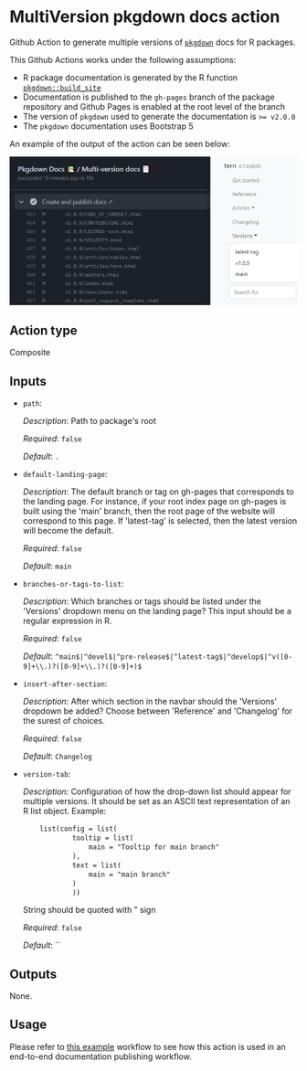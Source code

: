 # MultiVersion pkgdown docs action

Github Action to generate multiple versions of [`pkgdown`](https://pkgdown.r-lib.org/) docs for R packages.

This Github Actions works under the following assumptions:

* R package documentation is generated by the R function [`pkgdown::build_site`](https://pkgdown.r-lib.org/reference/build_site.html)
* Documentation is published to the `gh-pages` branch of the package repository and Github Pages is enabled at the root level of the branch
* The version of `pkgdown` used to generate the documentation is `>= v2.0.0`
* The `pkgdown` documentation uses Bootstrap 5

An example of the output of the action can be seen below:

![Screenshot with example output](example.png)

## Action type

Composite

## Inputs

* `path`:

    _Description_: Path to package's root

    _Required_: `false`

    _Default_: `.`

* `default-landing-page`:

    _Description_: The default branch or tag on gh-pages that corresponds to the landing page. For instance, if your root index page on gh-pages is built using the 'main' branch, then the root page of the website will correspond to this page. If 'latest-tag' is selected, then the latest version will become the default.

    _Required_: `false`

    _Default_: `main`

* `branches-or-tags-to-list`:

    _Description_: Which branches or tags should be listed under the 'Versions' dropdown menu on the landing page? This input should be a regular expression in R.

    _Required_: `false`

    _Default_: `^main$|^devel$|^pre-release$|^latest-tag$|^develop$|^v([0-9]+\\.)?([0-9]+\\.)?([0-9]+)$`

* `insert-after-section`:

  _Description_: After which section in the navbar should the 'Versions' dropdown be added? Choose between 'Reference' and 'Changelog' for the surest of choices.

  _Required_: `false`

  _Default_: `Changelog`

* `version-tab`:

  _Description_: Configuration of how the drop-down list should appear for multiple versions. It should be set as an ASCII text representation of an R list object. Example:
    ```
        list(config = list(
                tooltip = list(
                    main = "Tooltip for main branch"
                ),
                text = list(
                    main = "main branch"
                )
                ))
    ```
    String should be quoted with " sign

  _Required_: `false`

  _Default_: ``



## Outputs

None.

## Usage

Please refer to [this example](https://github.com/insightsengineering/r.pkg.template/blob/main/.github/workflows/pkgdown.yaml) workflow to see how this action is used in an end-to-end documentation publishing workflow.
